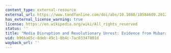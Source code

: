 ```yaml
---
content_type: external-resource
external_url: https://www.tandfonline.com/doi/abs/10.1080/10584609.2012.737439
has_external_license_warning: true
license: https://en.wikipedia.org/wiki/All_rights_reserved
status: ''
title: "Media Disruption and Revolutionary Unrest: Evidence from Mubarak\u2019s Quasi-Experiment"
uid: b96ba65c-8deb-49c1-8b4c-7ac03347801d
wayback_url: ''
---
```


